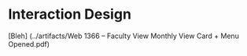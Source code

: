 # Interaction Design

[Bleh] (../artifacts/Web 1366 – Faculty View  Monthly View  Card + Menu Opened.pdf)
